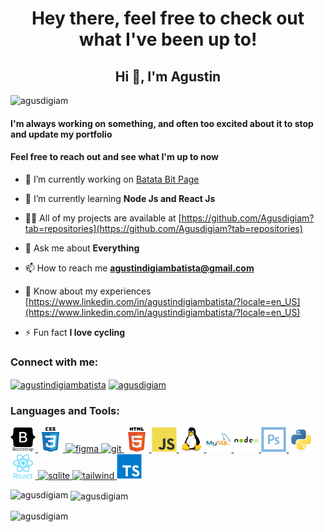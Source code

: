 <h1 align="center">Hey there, feel free to check out what I've been up to!</h1>

<h2 align="center">Hi 👋, I'm Agustin</h2>

<p align="left"> <img src="https://komarev.com/ghpvc/?username=agusdigiam&label=Profile%20views&color=0e75b6&style=flat" alt="agusdigiam" /> </p>

<h4 aling="center">I'm always working on something, and often too excited about it to stop and update my portfolio</h4>
<h4 aling="center">Feel free to reach out and see what I'm up to now</h4>

- 🔭 I’m currently working on [Batata Bit Page](https://github.com/Agusdigiam/BatataBit_Mobile)

- 🌱 I’m currently learning **Node Js and React Js**

- 👨‍💻 All of my projects are available at [https://github.com/Agusdigiam?tab=repositories](https://github.com/Agusdigiam?tab=repositories)

- 💬 Ask me about **Everything**

- 📫 How to reach me **agustindigiambatista@gmail.com**

- 📄 Know about my experiences [https://www.linkedin.com/in/agustindigiambatista/?locale=en_US](https://www.linkedin.com/in/agustindigiambatista/?locale=en_US)

- ⚡ Fun fact **I love cycling**

<h3 align="left">Connect with me:</h3>
<p align="left">
<a href="https://linkedin.com/in/agustindigiambatista" target="blank"><img align="center" src="https://raw.githubusercontent.com/rahuldkjain/github-profile-readme-generator/master/src/images/icons/Social/linked-in-alt.svg" alt="agustindigiambatista" height="30" width="40" /></a>
<a href="https://instagram.com/agusdigiam" target="blank"><img align="center" src="https://raw.githubusercontent.com/rahuldkjain/github-profile-readme-generator/master/src/images/icons/Social/instagram.svg" alt="agusdigiam" height="30" width="40" /></a>
</p>

<h3 align="left">Languages and Tools:</h3>
<p align="left"> <a href="https://getbootstrap.com" target="_blank" rel="noreferrer"> <img src="https://raw.githubusercontent.com/devicons/devicon/master/icons/bootstrap/bootstrap-plain-wordmark.svg" alt="bootstrap" width="40" height="40"/> </a> <a href="https://www.w3schools.com/css/" target="_blank" rel="noreferrer"> <img src="https://raw.githubusercontent.com/devicons/devicon/master/icons/css3/css3-original-wordmark.svg" alt="css3" width="40" height="40"/> </a> <a href="https://www.figma.com/" target="_blank" rel="noreferrer"> <img src="https://www.vectorlogo.zone/logos/figma/figma-icon.svg" alt="figma" width="40" height="40"/> </a> <a href="https://git-scm.com/" target="_blank" rel="noreferrer"> <img src="https://www.vectorlogo.zone/logos/git-scm/git-scm-icon.svg" alt="git" width="40" height="40"/> </a> <a href="https://www.w3.org/html/" target="_blank" rel="noreferrer"> <img src="https://raw.githubusercontent.com/devicons/devicon/master/icons/html5/html5-original-wordmark.svg" alt="html5" width="40" height="40"/> </a> <a href="https://developer.mozilla.org/en-US/docs/Web/JavaScript" target="_blank" rel="noreferrer"> <img src="https://raw.githubusercontent.com/devicons/devicon/master/icons/javascript/javascript-original.svg" alt="javascript" width="40" height="40"/> </a> <a href="https://www.linux.org/" target="_blank" rel="noreferrer"> <img src="https://raw.githubusercontent.com/devicons/devicon/master/icons/linux/linux-original.svg" alt="linux" width="40" height="40"/> </a> <a href="https://www.mysql.com/" target="_blank" rel="noreferrer"> <img src="https://raw.githubusercontent.com/devicons/devicon/master/icons/mysql/mysql-original-wordmark.svg" alt="mysql" width="40" height="40"/> </a> <a href="https://nodejs.org" target="_blank" rel="noreferrer"> <img src="https://raw.githubusercontent.com/devicons/devicon/master/icons/nodejs/nodejs-original-wordmark.svg" alt="nodejs" width="40" height="40"/> </a> <a href="https://www.photoshop.com/en" target="_blank" rel="noreferrer"> <img src="https://raw.githubusercontent.com/devicons/devicon/master/icons/photoshop/photoshop-line.svg" alt="photoshop" width="40" height="40"/> </a> <a href="https://www.python.org" target="_blank" rel="noreferrer"> <img src="https://raw.githubusercontent.com/devicons/devicon/master/icons/python/python-original.svg" alt="python" width="40" height="40"/> </a> <a href="https://reactjs.org/" target="_blank" rel="noreferrer"> <img src="https://raw.githubusercontent.com/devicons/devicon/master/icons/react/react-original-wordmark.svg" alt="react" width="40" height="40"/> </a> <a href="https://www.sqlite.org/" target="_blank" rel="noreferrer"> <img src="https://www.vectorlogo.zone/logos/sqlite/sqlite-icon.svg" alt="sqlite" width="40" height="40"/> </a> <a href="https://tailwindcss.com/" target="_blank" rel="noreferrer"> <img src="https://www.vectorlogo.zone/logos/tailwindcss/tailwindcss-icon.svg" alt="tailwind" width="40" height="40"/> </a> <a href="https://www.typescriptlang.org/" target="_blank" rel="noreferrer"> <img src="https://raw.githubusercontent.com/devicons/devicon/master/icons/typescript/typescript-original.svg" alt="typescript" width="40" height="40"/> </a> </p>

<p><img align="left" src="https://github-readme-stats.vercel.app/api/top-langs?username=agusdigiam&show_icons=true&locale=en&layout=compact" alt="agusdigiam" /></p>

<p>&nbsp;<img align="center" src="https://github-readme-stats.vercel.app/api?username=agusdigiam&show_icons=true&locale=en" alt="agusdigiam" /></p>

<p><img align="center" src="https://github-readme-streak-stats.herokuapp.com/?user=agusdigiam&" alt="agusdigiam" /></p>
